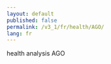 ```yaml
---
layout: default
published: false
permalink: /v3_1/fr/health/AGO/
lang: fr
---
```


health analysis AGO

